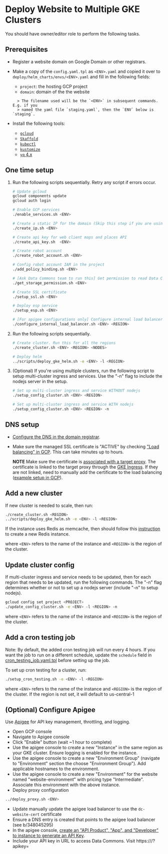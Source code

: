 # Deploy Website to Multiple GKE Clusters

You should have owner/editor role to perform the following tasks.

## Prerequisites

- Register a website domain on Google Domain or other registrars.

- Make a copy of the `config.yaml.tpl` as `<ENV>.yaml` and copied it over to
  `deploy/helm_charts/envs/<ENV>.yaml` and fill in the following fields:

  - `project`: the hosting GCP project
  - `domain`: domain of the the website

  ```text
    > The filename used will be the `<ENV>` in subsequent commands. E.g. if you
    > named the yaml file `staging.yaml`, then the `ENV` below is `staging`.
  ```

- Install the following tools:

  - [`gcloud`](https://cloud.google.com/sdk/docs/install)
  - [`Skaffold`](https://skaffold.dev/docs/install/)
  - [`kubectl`](https://kubernetes.io/docs/tasks/tools/install-kubectl/)
  - [`kustomize`](https://kustomize.io/)
  - [`yq` 4.x](https://github.com/mikefarah/yq#install)

## One time setup

1. Run the following scripts sequentially. Retry any script if errors occur.

   ```bash
   # Update gcloud
   gcloud components update
   gcloud auth login

   # Enable GCP services
   ./enable_services.sh <ENV>

   # Create a static IP for the domain (Skip this step if you are using apigee proxy)
   ./create_ip.sh <ENV>

   # Create api key for web client maps and places API
   ./create_api_key.sh  <ENV>

   # Create robot account
   ./create_robot_account.sh <ENV>

   # Config robot account IAM in the project
   ./add_policy_binding.sh <ENV>

   # [Ask Data Commons team to run this] Get permission to read Data Commons data
   ./get_storage_permission.sh <ENV>

   # Create SSL certificate
   ./setup_ssl.sh <ENV>

   # Deploy esp service
   ./setup_esp.sh <ENV>

   # [For apigee configurations only] Configure internal load balancer network and dns settings
   ./configure_internal_load_balancer.sh <ENV> <REGION>
   ```

1. Run the following scripts sequentially.

   ```bash
   # Create cluster. Run this for all the regions
   ./create_cluster.sh <ENV> <REGION> <NODES>

   # Deploy helm
   ../scripts/deploy_gke_helm.sh -e <ENV> -l <REGION>
   ```

1. (Optional) If you're using multiple clusters, run the following script to
   setup multi-cluster ingress and services. Use the "-n" flag to include the nodejs server in the setup.

   ```bash
   # Set up multi-cluster ingress and service WITHOUT nodejs
   ./setup_config_cluster.sh <ENV> <REGION>

   # Set up multi-cluster ingress and service WITH nodejs
   ./setup_config_cluster.sh <ENV> <REGION> -n
   ```

## DNS setup

- [Configure the DNS in the domain
  registrar](https://cloud.google.com/load-balancing/docs/ssl-certificates/google-managed-certs#update-dns).

- Make sure the managed SSL certificate is "ACTIVE" by checking ["Load
  balancing" in
  GCP](https://pantheon.corp.google.com/net-services/loadbalancing/advanced/sslCertificates/list?project=<PROJECT_ID>&sslCertificateTablesize=50).
  This can take minutes up to hours.

  **NOTE** Make sure the certificate is [associated with a target
  proxy](https://cloud.google.com/load-balancing/docs/ssl-certificates/troubleshooting#certificate-managed-status).
  The certificate is linked to the target proxy through the [GKE
  Ingress](mci.yaml.tpl). If they are not linked, need to manually add the
  certificate to the load balancing ([example setup in GCP](ssl.png)).

## Add a new cluster

If new cluster is needed to scale, then run:

```bash
./create_cluster.sh <REGION>
../scripts/deploy_gke_helm.sh -e <ENV> -l <REGION>
```

If the instance uses Redis as memcache, then should follow this [instruction](../docs/redis.md)
to create a new Redis instance.

where `<ENV>` refers to the name of the instance and `<REGION>` is the region of the cluster.

## Update cluster config

If multi-cluster ingress and service needs to be updated, then for each region that needs to be updated, run the following commands. The "-n" flag determines whether or not to set up a nodejs server (include "-n" to setup nodejs).

```bash
gcloud config set project <PROJECT>
./update_config_cluster.sh -e <ENV> -l <REGION> -n
```

where `<ENV>` refers to the name of the instance and `<REGION>` is the region of the cluster.

## Add a cron testing job

Note: By default, the added cron testing job will run every 4 hours. If you want the job to run on a different schedule, update the `schedule` field in [cron_testing_job.yaml.tpl](./cron_testing_job.yaml.tpl) before setting up the job.

To set up cron testing for a cluster, run:

```bash
./setup_cron_testing.sh -e <ENV> -l <REGION>
```

where `<ENV>` refers to the name of the instance and `<REGION>` is the region of the cluster.
If the region is not set, it will default to us-central-1

## (Optional) Configure Apigee

Use [Apigee](https://cloud.google.com/apigee) for API key management, throttling, and logging.

- Open GCP console
- Navigate to Apigee console
- Click "Enable" button (wait ~1 hour to complete)
- Use the apigee console to create a new "Instance" in the same region as your GKE cluster. Ensure logging is enabled for the instance.
- Use the apigee console to create a new "Environment Group" (navigate to "Environment" section the choose "Environment Group"). Add applicable hostnames to the environment.
- Use the apigee console to create a new "Environment" for the website named "website-environment" with pricing type "Intermediate". Associate this environment with the above instance.
- Deploy proxy configuration

```bash
../deploy_proxy.sh <ENV>
```

- Update manually update the apigee load balancer to use the `dc-website-cert` certificate
- Ensure a DNS entry is created that points to the apigee load balancer (see b/348045295)
- In the apigee console, [create an "API Product", "App", and "Developer" to instance to generate an API Key](https://cloud.google.com/apigee/docs/api-platform/security/api-keys).
- Include your API key in URL to access Data Commons. Visit https://<your-host>/?apikey=<your-api-key>
